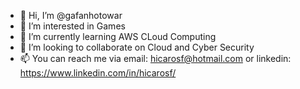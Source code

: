 - 👋 Hi, I’m @gafanhotowar
- 👀 I’m interested in Games
- 🌱 I’m currently learning AWS CLoud Computing
- 💞️ I’m looking to collaborate on Cloud and Cyber Security
- 📫 You can reach me via email: hicarosf@hotmail.com or linkedin: https://www.linkedin.com/in/hicarosf/
<!---
gafanhotowar/gafanhotowar is a ✨ special ✨ repository because its `README.md` (this file) appears on your GitHub profile.
You can click the Preview link to take a look at your changes.
--->
